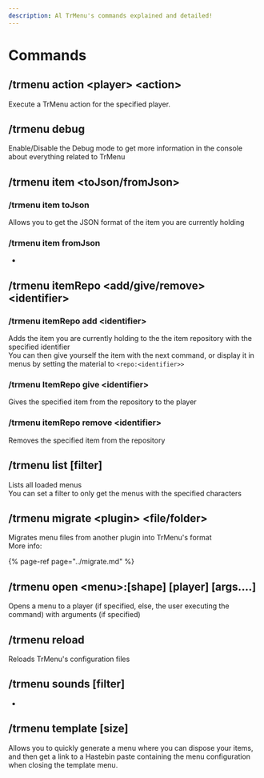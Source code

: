 ```yaml
---
description: Al TrMenu's commands explained and detailed!
---
```


# Commands

## /trmenu action &lt;player&gt; &lt;action&gt;

Execute a TrMenu action for the specified player.

## /trmenu debug

Enable/Disable the Debug mode to get more information in the console about everything related to TrMenu

## /trmenu item &lt;toJson/fromJson&gt;

### /trmenu item toJson

Allows you to get the JSON format of the item you are currently holding

### /trmenu item fromJson

-

## /trmenu itemRepo &lt;add/give/remove&gt; &lt;identifier&gt;

### /trmenu itemRepo add &lt;identifier&gt;

Adds the item you are currently holding to the the item repository with the specified identifier  
You can then give yourself the item with the next command, or display it in menus by setting the material to `<repo:<identifier>>`

### /trmenu ItemRepo give &lt;identifier&gt;

Gives the specified item from the repository to the player

### /trmenu itemRepo remove &lt;identifier&gt;

Removes the specified item from the repository

## /trmenu list \[filter\]

Lists all loaded menus  
You can set a filter to only get the menus with the specified characters

## /trmenu migrate &lt;plugin&gt; &lt;file/folder&gt;

Migrates menu files from another plugin into TrMenu's format  
More info:

{% page-ref page="../migrate.md" %}

## /trmenu open &lt;menu&gt;:\[shape\] \[player\] \[args....\]

Opens a menu to a player \(if specified, else, the user executing the command\) with arguments \(if specified\)

## /trmenu reload

Reloads TrMenu's configuration files

## /trmenu sounds \[filter\]

-

## /trmenu template \[size\]

Allows you to quickly generate a menu where you can dispose your items, and then get a link to a Hastebin paste containing the menu configuration when closing the template menu.

